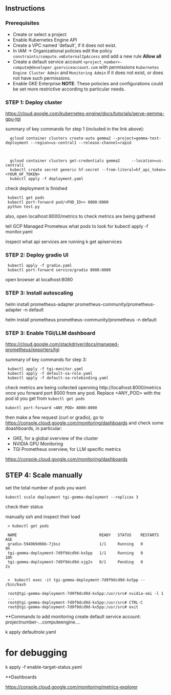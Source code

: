 
## Instructions

### Prerequisites

- Create or select a project
- Enable Kubernetes Engine API
- Create a VPC named 'default', if it does not exist.  
- In IAM -> Organizational policies edit the policy `constraints/compute.vmExternalIpAccess` and add a new rule **Allow all**
- Create a default service account `<project_number>-compute@developer.gserviceaccount.com` with permissions `Kubernetes Engine Cluster Admin` and `Monitoring Admin` if it does not exist, or does not have such permissions.
- Enable GKE Enterprise
**NOTE**: These polocies and configurations could be set more restrictive according to particular needs.

### STEP 1: Deploy cluster

https://cloud.google.com/kubernetes-engine/docs/tutorials/serve-gemma-gpu-tgi

summary of key commands for step 1 (included in the link above):

```
  gcloud container clusters create-auto gemma2 --project=gemma-test-deployment --region=us-central1 --release-channel=rapid



  gcloud container clusters get-credentials gemma2     --location=us-central1
  kubectl create secret generic hf-secret --from-literal=hf_api_token=<YOUR_HF_TOKEN>
  kubectl apply -f deployment.yaml
```
    
check deployment is finished
```
 kubectl get pods
 kubectl port-forward pod/<POD_ID>> 8000:8000
 python test.py
```

also, open localhost:8000/metrics to check metrics are being gathered

tell GCP Managed Prometeus what pods to look for
kubectl apply -f monitor.yaml

inspect what api services are running
    k get apiservices




### STEP 2: Deploy gradio UI


```
 kubectl apply -f gradio.yaml
 kubectl port-forward service/gradio 8080:8080
```

open browser at localhost:8080

### STEP 3: Install autoscaling

helm install prometheus-adapter prometheus-community/prometheus-adapter -n default

helm install prometheus prometheus-community/prometheus -n default


### STEP 3: Enable TGI/LLM dashboard

https://cloud.google.com/stackdriver/docs/managed-prometheus/exporters/tgi

summary of key commands for step 3:

```
 kubectl apply -f tgi-monitor.yaml
 kubectl apply -f default-sa-role.yaml
 kubectl apply -f default-sa-rolebinding.yaml
```

check metrics are being collected openning  http://localhost:8000/metrics once you forward port 8000 from any pod. Replace <ANY_POD> with the pod id you get from `kubectl get pods`


```
kubectl port-forward <ANY_POD> 8000:8000
```


then make a few request (curl or gradio), go to https://console.cloud.google.com/monitoring/dashboards and check some doashboards, in particular:

- GKE, for a global overview of the cluster
- NVIDIA GPU Monitoring
- TGI Prometheus overview, for LLM specific metrics

 https://console.cloud.google.com/monitoring/dashboards 


## STEP 4: Scale manually

set the total number of pods you want

    kubectl scale deployment tgi-gemma-deployment --replicas 3

check their status 



manually ssh and inspect their load

```
 > kubectl get pods

 NAME                                    READY   STATUS    RESTARTS   AGE
 gradio-594969d66b-7jbsz                 1/1     Running   0          9h
 tgi-gemma-deployment-7d9f9dcd9d-kx5pp   1/1     Running   0          10h
 tgi-gemma-deployment-7d9f9dcd9d-xjg2x   0/1     Pending   0          2s


 >  kubectl exec -it tgi-gemma-deployment-7d9f9dcd9d-kx5pp -- /bin/bash

 root@tgi-gemma-deployment-7d9f9dcd9d-kx5pp:/usr/src# nvidia-smi -l 1
 ...
 root@tgi-gemma-deployment-7d9f9dcd9d-kx5pp:/usr/src# CTRL-C
 root@tgi-gemma-deployment-7d9f9dcd9d-kx5pp:/usr/src# exit
```

**Commands
to add monitoring
create default service account: projectnumber-...computeengine....

k apply default*role*.yaml

# for debugging
k apply -f enable-target-status.yaml 



**Dashboards

https://console.cloud.google.com/monitoring/metrics-explorer
